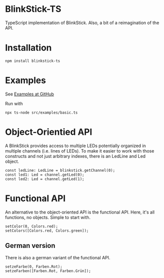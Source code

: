 
# BlinkStick-TS

TypeScript implementation of BlinkStick. Also, a bit of a reimagination of the API.

# Installation

```npm install blinkstick-ts```

# Examples

See [Examples at GitHub](https://github.com/jkopcsek/blinkstick-ts/tree/main/src/examples)

Run with 

```npx ts-node src/examples/basic.ts```

# Object-Orientied API 

A BlinkStick provides access to multiple LEDs potentially organized in multiple channels (i.e. lines of LEDs). 
To make it easier to work with those constructs and not just arbitrary indexes, there is an LedLine and Led object.

```
const ledLine: LedLine = blinkstick.getChannel(0);
const led1: Led = channel.getLed(0);
const led2: Led = channel.getLed(1);
```

# Functional API 

An alternative to the object-oriented API is the functional API. Here, it's all functions, no objects. Simple to start with.

```
setColor(0, Colors.red);
setColors([Colors.red, Colors.green]);
```

## German version

There is also a german variant of the functional API.

```
setzeFarbe(0, Farben.Rot);
setzeFarben([Farben.Rot, Farben.Grün]);
```

